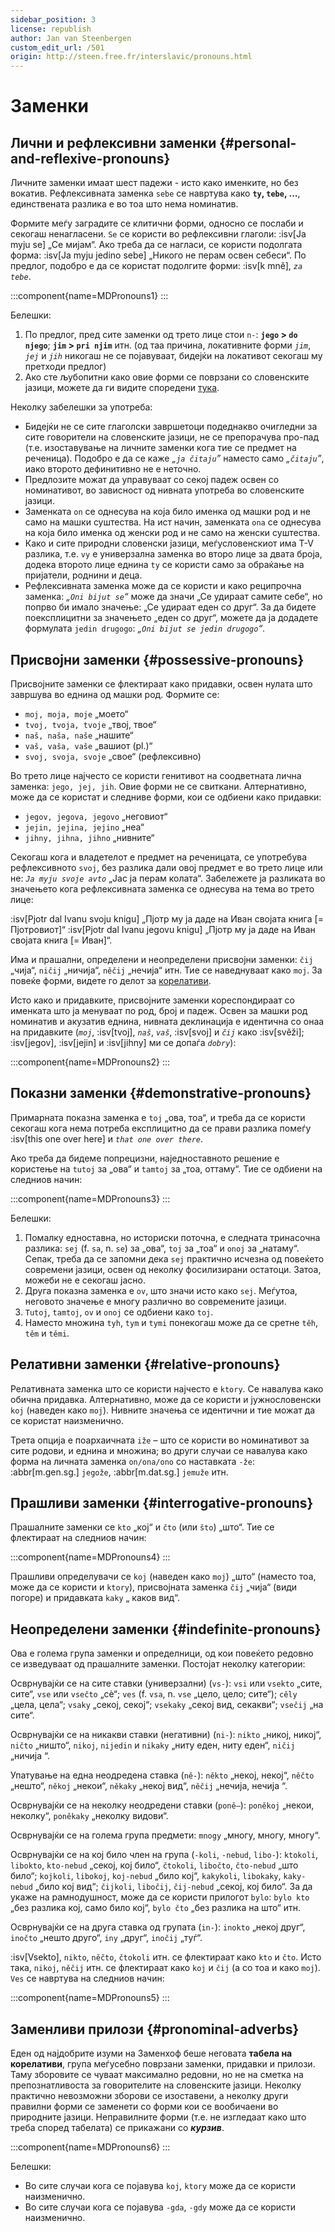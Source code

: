 ```yaml
---
sidebar_position: 3
license: republish
author: Jan van Steenbergen
custom_edit_url: /501
origin: http://steen.free.fr/interslavic/pronouns.html
---
```


# Заменки

## Лични и рефлексивни заменки \{#personal-and-reflexive-pronouns}

Личните заменки имаат шест падежи - исто како именките, но без вокатив. Рефлексивната заменка `sebe` се навртува како **`ty`, `tebe`, ...**, единствената разлика е во тоа што нема номинатив.

Формите меѓу заградите се клитични форми, односно се послаби и секогаш ненагласени. `Se` се користи во рефлексивни глаголи: :isv[Ja myju se] „Се мијам“. Ако треба да се нагласи, се користи подолгата форма: :isv[Ja myju jedino sebe] „Никого не перам освен себеси“. По предлог, подобро е да се користат подолгите форми: :isv[k mně], _`za tebe`_.

:::component{name=MDPronouns1}
:::

Белешки:

1. По предлог, пред сите заменки од трето лице стои `n-`: **`jego` > `do njego`**; **`jim` > `pri njim`** итн. (од таа причина, локативните форми _`jim`_, _`jej`_ и _`jih`_ никогаш не се појавуваат, бидејќи на локативот секогаш му претходи предлог)
2. Ако сте љубопитни како овие форми се поврзани со словенските јазици, можете да ги видите споредени [тука][1].

Неколку забелешки за употреба:

- Бидејќи не се сите глаголски завршетоци подеднакво очигледни за сите говорители на словенските јазици, не се препорачува про-пад (т.е. изоставување на личните заменки кога тие се предмет на реченица). Подобро е да се каже _„`ja čitaju`”_ наместо само _„`čitaju`”_, иако второто дефинитивно не е неточно.
- Предлозите можат да управуваат со секој падеж освен со номинативот, во зависност од нивната употреба во словенските јазици.
- Заменката `on` се однесува на која било именка од машки род и не само на машки суштества. На ист начин, заменката `ona` се однесува на која било именка од женски род и не само на женски суштества.
- Како и сите природни словенски јазици, меѓусловенскиот има T-V разлика, т.е. `vy` е универзална заменка во второ лице за двата броја, додека второто лице еднина `ty` се користи само за обраќање на пријатели, роднини и деца.
- Рефлексивната заменка може да се користи и како реципрочна заменка: _„`Oni bijut se`“_ може да значи „Се удираат самите себе“, но попрво би имало значење: „Се удираат еден со друг“. За да бидете поексплицитни за значењето „еден со друг“, можете да ја додадете формулата `jedin drugogo`: _„`Oni bijut se jedin drugogo`“_.

## Присвојни заменки \{#possessive-pronouns}

Присвојните заменки се флектираат како придавки, освен нулата што завршува во еднина од машки род. Формите се:

- `moj, moja, moje` „моето“
- `tvoj, tvoja, tvoje` „твој, твое“
- `naš, naša, naše` „нашите“
- `vaš, vaša, vaše` „вашиот (pl.)“
- `svoj, svoja, svoje` „свое“ (рефлексивно)

Во трето лице најчесто се користи генитивот на соодветната лична заменка: `jego, jej, jih`. Овие форми не се свиткани. Алтернативно, може да се користат и следниве форми, кои се одбиени како придавки:

- `jegov, jegova, jegovo` „неговиот“
- `jejin, jejina, jejino` „неа“
- `jihny, jihna, jihno` „нивните“

Секогаш кога и владетелот е предмет на реченицата, се употребува рефлексивното `svoj`, без разлика дали овој предмет е во трето лице или не: _`Ja myju svoje avto`_ „Јас ја перам колата“. Забележете ја разликата во значењето кога рефлексивната заменка се однесува на тема во трето лице:

:isv[Pjotr dal Ivanu svoju knigu] „Пјотр му ја даде на Иван својата книга \[= Пјотровиот]“
:isv[Pjotr dal Ivanu jegovu knigu] „Пјотр му ја даде на Иван својата книга \[= Иван]“.

Има и прашални, определени и неопределени присвојни заменки: `čij` „чија“, `ničij` „ничија“, `něčij` „нечија“ итн. Тие се наведнуваат како `moj`. За повеќе форми, видете го делот за [корелативи][2].

Исто како и придавките, присвојните заменки кореспондираат со именката што ја менуваат по род, број и падеж. Освен за машки род номинатив и акузатив еднина, нивната деклинација е идентична со онаа на придавките (_`moj`_, :isv[tvoj], _`naš`_, _`vaš`_, :isv[svoj] и _`čij`_ како :isv[svěži]; :isv[jegov], :isv[jejin] и :isv[jihny] ми се допаѓа _`dobry`_):

:::component{name=MDPronouns2}
:::

## Показни заменки \{#demonstrative-pronouns}

Примарната показна заменка е `toj` „ова, тоа“, и треба да се користи секогаш кога нема потреба експлицитно да се прави разлика помеѓу :isv[this one over here] и _`that one over there`_.

Ако треба да бидеме попрецизни, наједноставното решение е користење на `tutoj` за „ова“ и `tamtoj` за „тоа, оттаму“. Тие се одбиени на следниов начин:

:::component{name=MDPronouns3}
:::

Белешки:

1. Помалку едноставна, но историски поточна, е следната тринасочна разлика: `sej` (f. `sa`, n. `se`) за „ова“, `toj` за „тоа“ и `onoj` за „натаму“. Сепак, треба да се запомни дека `sej` практично исчезна од повеќето современи јазици, освен од неколку фосилизирани остатоци. Затоа, можеби не е секогаш јасно.
2. Друга показна заменка е `ov`, што значи исто како `sej`. Меѓутоа, неговото значење е многу различно во современите јазици.
3. `Tutoj`, `tamtoj`, `ov` и `onoj` се одбиени како `toj`.
4. Наместо множина `tyh`, `tym` и `tymi` понекогаш може да се сретне `těh`, `těm` и `těmi`.

## Релативни заменки \{#relative-pronouns}

Релативната заменка што се користи најчесто е `ktory`. Се навалува како обична придавка. Алтернативно, може да се користи и јужнословенски `koj` (наведен како `moj`). Нивните значења се идентични и тие можат да се користат наизменично.

Трета опција е поархаичната `iže` – што се користи во номинативот за сите родови, и еднина и множина; во други случаи се навалува како форма на личната заменка `on/ona/ono` со наставката `-že`: :abbr[m.gen.sg.] `jegože`, :abbr[m.dat.sg.] `jemuže` итн.

## Прашливи заменки \{#interrogative-pronouns}

Прашалните заменки се `kto` „кој“ и `čto` (или `što`) „што“. Тие се флектираат на следниов начин:

:::component{name=MDPronouns4}
:::

Прашливи определувачи се `koj` (наведен како `moj`) „што“ (наместо тоа, може да се користи и `ktory`), присвојната заменка `čij` „чија“ (види погоре) и придавката `kaky` „ каков вид“.

## Неопределени заменки \{#indefinite-pronouns}

Ова е голема група заменки и определници, од кои повеќето редовно се изведуваат од прашалните заменки. Постојат неколку категории:

Осврнувајќи се на сите ставки (универзални) (`vs-`): `vsi` или `vsekto` „сите, сите“, `vse` или `vsečto` „сè“; `ves` (f. `vsa`, n. `vse` „цело, цело; сите“); `cěly` „цела, цела“; `vsaky` „секој, секој“; `vsekaky` „секој вид, секакви“; `vsečij` „на сите“.

Осврнувајќи се на никакви ставки (негативни) (`ni-`): `nikto` „никој, никој“, `ničto` „ништо“, `nikoj`, `nijedin` и `nikaky` „ниту еден, ниту еден“, `ničij` „ничија “.

Упатување на една неодредена ставка (`ně-`): `někto` „некој, некој“, `něčto` „нешто“, `někoj` „некои“, `někaky` „некој вид“, `něčij` „нечија, нечија “.

Осврнувајќи се на неколку неодредени ставки (`poně–`): `poněkoj` „некои, неколку“, `poněkaky` „неколку видови“.

Осврнувајќи се на голема група предмети: `mnogy` „многу, многу, многу“.

Осврнувајќи се на кој било член на група (`-koli`, `-nebud`, `libo-`): `ktokoli`, `libokto`, `kto-nebud` „секој, кој било“, `čtokoli`, `libočto`, `čto-nebud` „што било“; `kojkoli`, `libokoj`, `koj-nebud` „било кој“, `kakykoli`, `libokaky`, `kaky-nebud` „било кој вид“; `čijkoli`, `libočij`, `čij-nebud` „секој, кој било“. За да укаже на рамнодушност, може да се користи прилогот `bylo`: `bylo kto` „без разлика кој, само било кој“, `bylo čto` „без разлика на што“ итн.

Осврнувајќи се на друга ставка од групата (`in-`): `inokto` „некој друг“, `inočto` „нешто друго“, `iny` „друг“, `inočij` „туѓ“.

:isv[Vsekto], `nikto`, `něčto`, `čtokoli` итн. се флектираат како `kto` и `čto`. Исто така, `nikoj`, `něčij` итн. се флектираат како `koj` и `čij` (а со тоа и како `moj`). `Ves` се навртува на следниов начин:

:::component{name=MDPronouns5}
:::

## Заменливи прилози \{#pronominal-adverbs}

Еден од најдобрите изуми на Заменхоф беше неговата **табела на корелативи**, група меѓусебно поврзани заменки, придавки и прилози. Таму зборовите се чуваат максимално редовни, но не на сметка на препознатливоста за говорителите на словенските јазици. Неколку практично невозможни зборови се изоставени, а неколку други правилни форми се заменети со форми кои се вообичаени во природните јазици. Неправилните форми (т.е. не изгледаат како што треба според табелата) се прикажани со _**курзив**_.

:::component{name=MDPronouns6}
:::

Белешки:

- Во сите случаи кога се појавува `koj`, `ktory` може да се користи наизменично.
- Во сите случаи кога се појавува `-gda`, `-gdy` може да се користи наизменично.

[1]: http://steen.free.fr/interslavic/slavic_pronouns.html
[2]: #pronominal_adverbs
